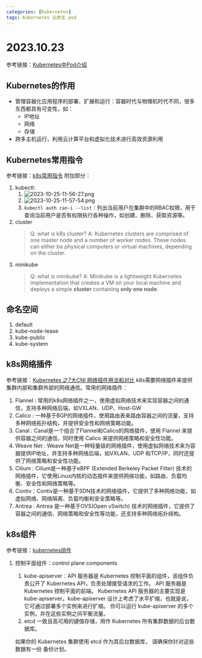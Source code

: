 ```yaml
---
categories: [Kubernetes]
tags: Kubernetes 云原生 pod
---
```

# 2023.10.23
参考链接：[Kubernetes中Pod介绍](https://blog.csdn.net/faoids/article/details/130678297)
## Kubernetes的作用
- 管理容器化应用程序的部署、扩展和运行：容器时代与物理机时代不同，很多东西都具有可变性，如：
  - IP地址
  - 网络
  - 存储
- 跨多主机运行，利用云计算平台和虚拟化技术进行高效资源利用
## Kubernetes常用指令
参考链接：[k8s常用指令](https://blog.csdn.net/lukairui7747/article/details/130947808)
附加部分：
1. kubectl:
   1. ![2023-10-25-11-56-27.png](https://s2.loli.net/2023/10/27/QdKN15c7m4zTDkr.png)
   2. ![2023-10-25-11-57-54.png](https://s2.loli.net/2023/10/27/w6jgryRdsniSVK9.png)
   3. `kubectl auth can-i --list`：列出当前用户在集群中的RBAC权限，用于查询当前用户是否有权限执行各种操作，如创建、删除、获取资源等。
2. cluster
   > Q: what is k8s cluster?
      > A: Kubernetes clusters are comprised of one master node and a number of worker nodes. These nodes can either be physical computers or virtual machines, depending on the cluster.
3. minikube
   > Q: what is minikube?
      > A: Minikube is a lightweight Kubernetes implementation that creates a VM on your local machine and deploys a simple **cluster** containing **only one node**.
## 命名空间
1. default
2. kube-node-lease
3. kube-public
4. kube-system

## k8s网络插件
参考链接：[Kubernetes 之7大CNI 网络插件用法和对比](https://developer.aliyun.com/article/1245323)
k8s需要网络插件来提供集群内部和集群外部的网络通信。常用的网络插件：
1. Flannel : 常用的k8s网络插件之一，使用虚拟网络技术来实现容器之间的通信，支持多种网络后端，如VXLAN、UDP、Host-GW
2. Calico : 一种基于BGP的网络插件，使用路由表来路由容器之间的流量，支持多种网络拓扑结构，并提供安全性和网络策略功能。
3. Canal : Canal是一个组合了Flannel和Calico的网络插件，使用 Flannel 来提供容器之间的通信，同时使用 Calico 来提供网络策略和安全性功能。
4. Weave Net : Weave Net是一种轻量级的网络插件，使用虚拟网络技术来为容器提供IP地址，并支持多种网络后端，如VXLAN、UDP 和TCP/IP，同时还提供了网络策略和安全性功能。
5. Cilium : Cilium是一种基于eBPF (Extended Berkeley Packet Filter) 技术的网络插件，它使用Linux内核的动态插件来提供网络功能，如路由、负载均衡、安全性和网络策略等。
6. Contiv：Contiv是一种基于SDN技术的网络插件，它提供了多种网络功能，如虚拟网络、网络隔离、负载均衡和安全策略等。
7. Antrea : Antrea 是一种基于OVS(Open vSwitch) 技术的网络插件，它提供了容器之间的通信、网络策略和安全性等功能，还支持多种网络拓扑结构。

## k8s组件
参考链接：[kubernetes组件](https://kubernetes.io/zh-cn/docs/concepts/overview/components/)
1. 控制平面组件：control plane components
   1. kube-apiserver：API 服务器是 Kubernetes 控制平面的组件，该组件负责公开了 Kubernetes API，负责处理接受请求的工作。 API 服务器是 Kubernetes 控制平面的前端。
    Kubernetes API 服务器的主要实现是 kube-apiserver。kube-apiserver 设计上考虑了水平扩缩，也就是说，它可通过部署多个实例来进行扩缩。 你可以运行 kube-apiserver 的多个实例，并在这些实例之间平衡流量。
    2. etcd 一致且高可用的键值存储，用作 Kubernetes 所有集群数据的后台数据库。

    如果你的 Kubernetes 集群使用 etcd 作为其后台数据库， 请确保你针对这些数据有一份 备份计划。

